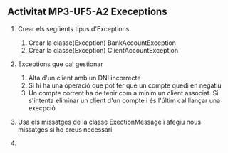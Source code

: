 ## Activitat MP3-UF5-A2 Execeptions

1. Crear els següents tipus d'Exceptions
   1. Crear la classe(Exception) BankAccountException
   2. Crear la classe(Exception) ClientAccountException
   
2. Exceptions que cal gestionar
   1. Alta d'un client amb un DNI incorrecte
   2. Si hi ha una operació que pot fer que un compte quedi en negatiu
   3. Un compte corrent ha de tenir com a mínim un client associat. Si s'intenta eliminar un client d'un compte i és l'últim cal llançar una execpció.
   
3. Usa els missatges de la classe ExectionMessage i afegiu nous missatges si ho creus necessari
4. 
